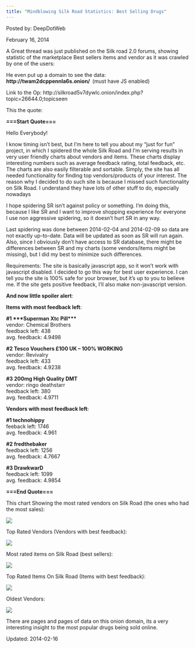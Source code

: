 ```yaml
---
title: "Mindblowing Silk Road Statistics: Best Selling Drugs"
---
```


Posted by: DeepDotWeb

<span>February 16, 2014</span>

<p>A Great thread was just published on the Silk road 2.0 forums, showing statistic of the marketplace Best sellers items and vendor as it was crawled by one of the users:</p>
<p>He even put up a domain to see the data: <strong>http://twam2dcppennla6s.onion/  </strong>(must have JS enabled)</p>
<p>Link to the Op: http://silkroad5v7dywlc.onion/index.php?topic=26644.0;topicseen</p>
<p>This the quote:</p>
<p><strong>===Start Quote===</strong></p>
<p>Hello Everybody!</p>
<p>I know timing isn&#8217;t best, but I&#8217;m here to tell you about my &#8220;just for fun&#8221; project, in which I spidered the whole Silk Road and I&#8217;m serving results in very user friendly charts about vendors and items. These charts display interesting numbers such as average feedback rating, total feedback, etc. The charts are also easily filterable and sortable. Simply, the site has all needed functionality for finding top vendors/products of your interest. The reason why I decided to do such site is because I missed such functionality on Silk Road. I understand they have lots of other stuff to do, especially nowadays</p>
<p>I hope spidering SR isn&#8217;t against policy or something. I&#8217;m doing this, because I like SR and I want to improve shopping experience for everyone   I use non aggressive spidering, so it doesn&#8217;t hurt SR in any way.</p>
<p>Last spidering was done between 2014-02-04 and 2014-02-09 so data are not exactly up-to-date. Data will be updated as soon as SR will run again.<br/>
    Also, since I obviously don&#8217;t have access to SR database, there might be differences between SR and my charts (some vendors/items might be missing), but I did my best to minimize such differences.</p>
<p>Requirements: The site is basically javascript app, so it won&#8217;t work with javascript disabled. I decided to go this way for best user experience. I can tell you the site is 100% safe for your browser, but it&#8217;s up to you to believe me. If the site gets positive feedback, I&#8217;ll also make non-javascript version.</p>
<p><strong>And now little spoiler alert</strong>:</p>
<p><strong>Items with most feedback left</strong>:</p>
<p><strong>#1 ***Superman Xtc Pill***</strong><br/>
    vendor: Chemical Brothers<br/>
    feedback left: 438<br/>
    avg. feedback: 4.9498</p>
<p><strong>#2 Tesco Vouchers £100 UK &#8211; 100% WORKING</strong><br/>
    vendor: Revivalry<br/>
    feedback left: 433<br/>
    avg. feedback: 4.9238</p>
<p><strong>#3 200mg High Quality DMT</strong><br/>
    vendor: ringo deathstarr<br/>
    feedback left: 380<br/>
    avg. feedback: 4.9711</p>
<p><strong>Vendors with most feedback left</strong>:</p>
<p><strong>#1 technohippy</strong><br/>
    feeback left: 1746<br/>
    avg. feedback: 4.961</p>
<p><strong>#2 fredthebaker</strong><br/>
    feedback left: 1256<br/>
    avg. feedback: 4.7667</p>
<p><strong>#3 DrawkwarD</strong><br/>
    feedback left: 1099<br/>
    avg. feedback: 4.9854</p>
<p><strong>===End Quote===</strong></p>
<p>This chart Showing the most rated vendors on Silk Road (the ones who had the most sales):</p>
<img src="https://G-I-R.github.io/deepdotweb/imgs/2014/02/rated1.png" />

<p>Top Rated Vendors (Vendors with best feedback):</p>
<img src="https://G-I-R.github.io/deepdotweb/imgs/2014/02/toprated1.png" />

<p>Most rated items on Silk Road (best sellers):</p>
<img src="https://G-I-R.github.io/deepdotweb/imgs/2014/02/best-sellers1.png" />

<p>Top Rated Items On Silk Road (Items with best feedback):</p>
<img src="https://G-I-R.github.io/deepdotweb/imgs/2014/02/TopRateditems1.png" />

<p>Oldest Vendors:</p>
<img src="https://G-I-R.github.io/deepdotweb/imgs/2014/02/oldestvendors1.png" />

<p>There are pages and pages of data on this onion domain, its a very interesting insight to the most popular drugs being sold online.</p>

Updated: 2014-02-16
    
